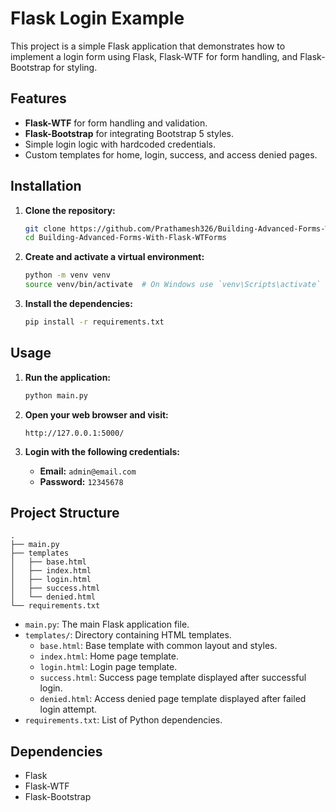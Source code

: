 # Flask Login Example

This project is a simple Flask application that demonstrates how to implement a login form using Flask, Flask-WTF for form handling, and Flask-Bootstrap for styling.

## Features

- **Flask-WTF** for form handling and validation.
- **Flask-Bootstrap** for integrating Bootstrap 5 styles.
- Simple login logic with hardcoded credentials.
- Custom templates for home, login, success, and access denied pages.

## Installation

1. **Clone the repository:**

   ```sh
   git clone https://github.com/Prathamesh326/Building-Advanced-Forms-With-Flask-WTForms.git
   cd Building-Advanced-Forms-With-Flask-WTForms
   ```

2. **Create and activate a virtual environment:**

   ```sh
   python -m venv venv
   source venv/bin/activate  # On Windows use `venv\Scripts\activate`
   ```

3. **Install the dependencies:**

   ```sh
   pip install -r requirements.txt
   ```

## Usage

1. **Run the application:**

   ```sh
   python main.py
   ```

2. **Open your web browser and visit:**

   ```
   http://127.0.0.1:5000/
   ```

3. **Login with the following credentials:**

   - **Email:** `admin@email.com`
   - **Password:** `12345678`

## Project Structure

```plaintext
.
├── main.py
├── templates
│   ├── base.html
│   ├── index.html
│   ├── login.html
│   ├── success.html
│   └── denied.html
└── requirements.txt
```

- `main.py`: The main Flask application file.
- `templates/`: Directory containing HTML templates.
  - `base.html`: Base template with common layout and styles.
  - `index.html`: Home page template.
  - `login.html`: Login page template.
  - `success.html`: Success page template displayed after successful login.
  - `denied.html`: Access denied page template displayed after failed login attempt.
- `requirements.txt`: List of Python dependencies.

## Dependencies

- Flask
- Flask-WTF
- Flask-Bootstrap
